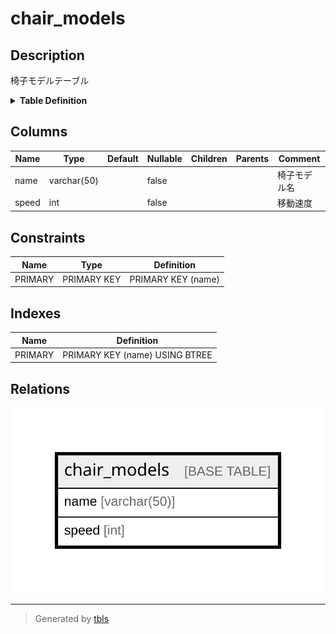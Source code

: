 # chair_models

## Description

椅子モデルテーブル

<details>
<summary><strong>Table Definition</strong></summary>

```sql
CREATE TABLE `chair_models` (
  `name` varchar(50) NOT NULL COMMENT '椅子モデル名',
  `speed` int NOT NULL COMMENT '移動速度',
  PRIMARY KEY (`name`)
) ENGINE=InnoDB DEFAULT CHARSET=utf8mb4 COLLATE=utf8mb4_0900_ai_ci COMMENT='椅子モデルテーブル'
```

</details>

## Columns

| Name | Type | Default | Nullable | Children | Parents | Comment |
| ---- | ---- | ------- | -------- | -------- | ------- | ------- |
| name | varchar(50) |  | false |  |  | 椅子モデル名 |
| speed | int |  | false |  |  | 移動速度 |

## Constraints

| Name | Type | Definition |
| ---- | ---- | ---------- |
| PRIMARY | PRIMARY KEY | PRIMARY KEY (name) |

## Indexes

| Name | Definition |
| ---- | ---------- |
| PRIMARY | PRIMARY KEY (name) USING BTREE |

## Relations

![er](chair_models.svg)

---

> Generated by [tbls](https://github.com/k1LoW/tbls)
